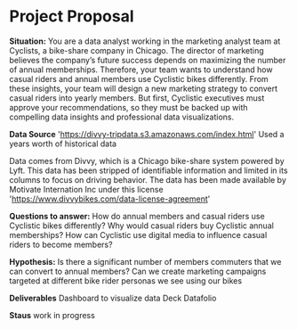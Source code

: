 <h1>Project Proposal</h1>

**Situation:**
You are a data analyst working in the marketing analyst team at Cyclists, a bike-share company in Chicago. The director of marketing believes the company’s future success depends on maximizing the number of annual memberships. Therefore, your team wants to understand how casual riders and annual members use Cyclistic bikes differently. From these insights, your team will design a new marketing strategy to convert casual riders into yearly members. But first, Cyclistic executives must approve your recommendations, so they must be backed up with compelling data insights and professional data visualizations.


**Data Source**
'https://divvy-tripdata.s3.amazonaws.com/index.html'
Used a years worth of historical data

Data comes from Divvy, which is a Chicago bike-share system powered by Lyft. This data has been stripped of identifiable information and limited in its columns to focus on driving behavior. The data has been made available by Motivate Internation Inc under this license 'https://www.divvybikes.com/data-license-agreement'


**Questions to answer:**
How do annual members and casual riders use Cyclistic bikes differently?
Why would casual riders buy Cyclistic annual memberships?
How can Cyclistic use digital media to influence casual riders to become members?


**Hypothesis:**
Is there a significant number of members commuters that we can convert to annual members? 
Can we create marketing campaigns targeted at different bike rider personas we see using our bikes

**Deliverables**
Dashboard to visualize data
Deck
Datafolio

**Staus**
work in progress
